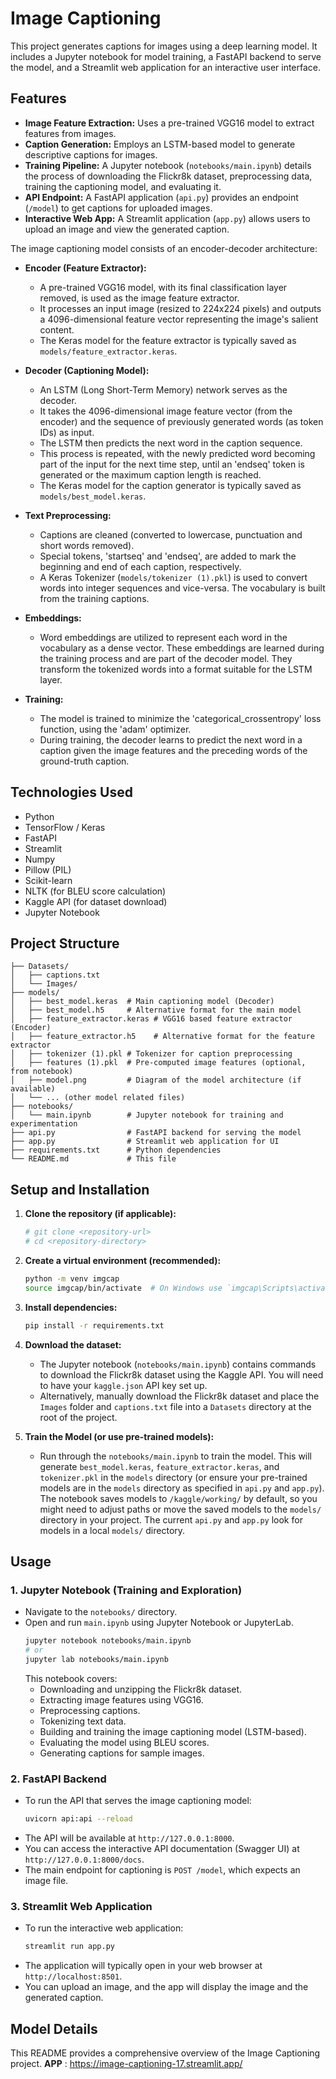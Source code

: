 # Image Captioning

This project generates captions for images using a deep learning model. It includes a Jupyter notebook for model training, a FastAPI backend to serve the model, and a Streamlit web application for an interactive user interface.

## Features

*   **Image Feature Extraction:** Uses a pre-trained VGG16 model to extract features from images.
*   **Caption Generation:** Employs an LSTM-based model to generate descriptive captions for images.
*   **Training Pipeline:** A Jupyter notebook (`notebooks/main.ipynb`) details the process of downloading the Flickr8k dataset, preprocessing data, training the captioning model, and evaluating it.
*   **API Endpoint:** A FastAPI application (`api.py`) provides an endpoint (`/model`) to get captions for uploaded images.
*   **Interactive Web App:** A Streamlit application (`app.py`) allows users to upload an image and view the generated caption.


The image captioning model consists of an encoder-decoder architecture:

*   **Encoder (Feature Extractor):**
    *   A pre-trained VGG16 model, with its final classification layer removed, is used as the image feature extractor.
    *   It processes an input image (resized to 224x224 pixels) and outputs a 4096-dimensional feature vector representing the image's salient content.
    *   The Keras model for the feature extractor is typically saved as `models/feature_extractor.keras`.

*   **Decoder (Captioning Model):**
    *   An LSTM (Long Short-Term Memory) network serves as the decoder.
    *   It takes the 4096-dimensional image feature vector (from the encoder) and the sequence of previously generated words (as token IDs) as input.
    *   The LSTM then predicts the next word in the caption sequence.
    *   This process is repeated, with the newly predicted word becoming part of the input for the next time step, until an 'endseq' token is generated or the maximum caption length is reached.
    *   The Keras model for the caption generator is typically saved as `models/best_model.keras`.

*   **Text Preprocessing:**
    *   Captions are cleaned (converted to lowercase, punctuation and short words removed).
    *   Special tokens, 'startseq' and 'endseq', are added to mark the beginning and end of each caption, respectively.
    *   A Keras Tokenizer (`models/tokenizer (1).pkl`) is used to convert words into integer sequences and vice-versa. The vocabulary is built from the training captions.

*   **Embeddings:**
    *   Word embeddings are utilized to represent each word in the vocabulary as a dense vector. These embeddings are learned during the training process and are part of the decoder model. They transform the tokenized words into a format suitable for the LSTM layer.

*   **Training:**
    *   The model is trained to minimize the 'categorical_crossentropy' loss function, using the 'adam' optimizer.
    *   During training, the decoder learns to predict the next word in a caption given the image features and the preceding words of the ground-truth caption.


## Technologies Used

*   Python
*   TensorFlow / Keras
*   FastAPI
*   Streamlit
*   Numpy
*   Pillow (PIL)
*   Scikit-learn
*   NLTK (for BLEU score calculation)
*   Kaggle API (for dataset download)
*   Jupyter Notebook

## Project Structure

```
├── Datasets/
│   ├── captions.txt
│   └── Images/
├── models/
│   ├── best_model.keras  # Main captioning model (Decoder)
│   ├── best_model.h5     # Alternative format for the main model
│   ├── feature_extractor.keras # VGG16 based feature extractor (Encoder)
│   ├── feature_extractor.h5    # Alternative format for the feature extractor
│   ├── tokenizer (1).pkl # Tokenizer for caption preprocessing
│   ├── features (1).pkl  # Pre-computed image features (optional, from notebook)
│   ├── model.png         # Diagram of the model architecture (if available)
│   └── ... (other model related files)
├── notebooks/
│   └── main.ipynb        # Jupyter notebook for training and experimentation
├── api.py                # FastAPI backend for serving the model
├── app.py                # Streamlit web application for UI
├── requirements.txt      # Python dependencies
└── README.md             # This file
```

## Setup and Installation

1.  **Clone the repository (if applicable):**
    ```bash
    # git clone <repository-url>
    # cd <repository-directory>
    ```

2.  **Create a virtual environment (recommended):**
    ```bash
    python -m venv imgcap
    source imgcap/bin/activate  # On Windows use `imgcap\Scripts\activate`
    ```

3.  **Install dependencies:**
    ```bash
    pip install -r requirements.txt
    ```

4.  **Download the dataset:**
    *   The Jupyter notebook (`notebooks/main.ipynb`) contains commands to download the Flickr8k dataset using the Kaggle API. You will need to have your `kaggle.json` API key set up.
    *   Alternatively, manually download the Flickr8k dataset and place the `Images` folder and `captions.txt` file into a `Datasets` directory at the root of the project.

5.  **Train the Model (or use pre-trained models):**
    *   Run through the `notebooks/main.ipynb` to train the model. This will generate `best_model.keras`, `feature_extractor.keras`, and `tokenizer.pkl` in the `models` directory (or ensure your pre-trained models are in the `models` directory as specified in `api.py` and `app.py`). The notebook saves models to `/kaggle/working/` by default, so you might need to adjust paths or move the saved models to the `models/` directory in your project. The current `api.py` and `app.py` look for models in a local `models/` directory.

## Usage

### 1. Jupyter Notebook (Training and Exploration)

*   Navigate to the `notebooks/` directory.
*   Open and run `main.ipynb` using Jupyter Notebook or JupyterLab.
    ```bash
    jupyter notebook notebooks/main.ipynb
    # or
    jupyter lab notebooks/main.ipynb
    ```
    This notebook covers:
    *   Downloading and unzipping the Flickr8k dataset.
    *   Extracting image features using VGG16.
    *   Preprocessing captions.
    *   Tokenizing text data.
    *   Building and training the image captioning model (LSTM-based).
    *   Evaluating the model using BLEU scores.
    *   Generating captions for sample images.

### 2. FastAPI Backend

*   To run the API that serves the image captioning model:
    ```bash
    uvicorn api:api --reload
    ```
*   The API will be available at `http://127.0.0.1:8000`.
*   You can access the interactive API documentation (Swagger UI) at `http://127.0.0.1:8000/docs`.
*   The main endpoint for captioning is `POST /model`, which expects an image file.

### 3. Streamlit Web Application

*   To run the interactive web application:
    ```bash
    streamlit run app.py
    ```
*   The application will typically open in your web browser at `http://localhost:8501`.
*   You can upload an image, and the app will display the image and the generated caption.

## Model Details



This README provides a comprehensive overview of the Image Captioning project.
**APP** : https://image-captioning-17.streamlit.app/

